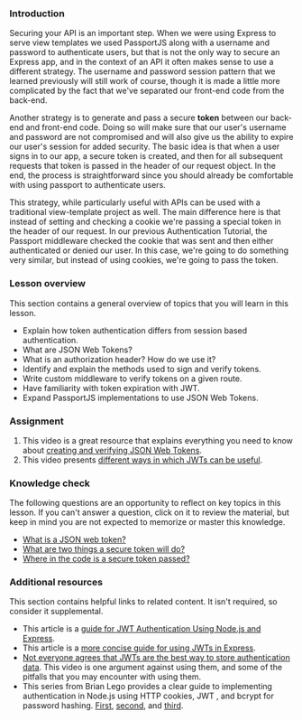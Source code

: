 ### Introduction

Securing your API is an important step. When we were using Express to serve view templates we used PassportJS along with a username and password to authenticate users, but that is not the only way to secure an Express app, and in the context of an API it often makes sense to use a different strategy. The username and password session pattern that we learned previously will still work of course, though it is made a little more complicated by the fact that we've separated our front-end code from the back-end.

Another strategy is to generate and pass a secure **token** between our back-end and front-end code. <span id='secure-token'>Doing so will make sure that our user's username and password are not compromised and will also give us the ability to expire our user's session for added security</span>. The basic idea is that when a user signs in to our app, a secure token is created, and then for all subsequent requests <span id='pass-token'>that token is passed in the header of our request object</span>. In the end, the process is straightforward since you should already be comfortable with using passport to authenticate users.

This strategy, while particularly useful with APIs can be used with a traditional view-template project as well. The main difference here is that instead of setting and checking a cookie we're passing a special token in the header of our request. In our previous Authentication Tutorial, the Passport middleware checked the cookie that was sent and then either authenticated or denied our user. In this case, we're going to do something very similar, but instead of using cookies, we're going to pass the token.

### Lesson overview

This section contains a general overview of topics that you will learn in this lesson.

- Explain how token authentication differs from session based authentication.
- What are JSON Web Tokens?
- What is an authorization header? How do we use it?
- Identify and explain the methods used to sign and verify tokens.
- Write custom middleware to verify tokens on a given route.
- Have familiarity with token expiration with JWT.
- Expand PassportJS implementations to use JSON Web Tokens.

### Assignment

<div class="lesson-content__panel" markdown="1">

1. This video is a great resource that explains everything you need to know about [creating and verifying JSON Web Tokens](https://www.youtube.com/watch?v=7nafaH9SddU).
1. This video presents [different ways in which JWTs can be useful](https://www.youtube.com/watch?v=7Q17ubqLfaM).

</div>

### Knowledge check

The following questions are an opportunity to reflect on key topics in this lesson. If you can't answer a question, click on it to review the material, but keep in mind you are not expected to memorize or master this knowledge.

- [What is a JSON web token?](https://dev.to/_arpy/learn-using-jwt-with-passport-authentication-22n8)
- [What are two things a secure token will do?](#secure-token)
- [Where in the code is a secure token passed?](#pass-token)

### Additional resources

This section contains helpful links to related content. It isn't required, so consider it supplemental.

- This article is a [guide for JWT Authentication Using Node.js and Express](https://web.archive.org/web/20230207144457/https://laptrinhx.com/a-practical-guide-for-jwt-authentication-using-node-js-and-express-917791379/).
- This article is a [more concise guide for using JWTs in Express](https://medium.com/@paul.allies/stateless-auth-with-express-passport-jwt-7a55ffae0a5c).
- [Not everyone agrees that JWTs are the best way to store authentication data](https://www.youtube.com/watch?v=JdGOb7AxUo0). This video is one argument against using them, and some of the pitfalls that you may encounter with using them.
- This series from Brian Lego provides a clear guide to implementing authentication in Node.js using HTTP cookies, JWT , and bcrypt for password hashing. [First](https://javascript.plainenglish.io/auth-in-node-js-http-cookies-jwt-bcrypt-part-1-64b3c0159035),
  [second](https://javascript.plainenglish.io/authentication-in-node-js-adding-validation-part-2-bb3fbbaa7494), and [third](https://javascript.plainenglish.io/authentication-in-node-js-part-3-8604a09b2ca4).
